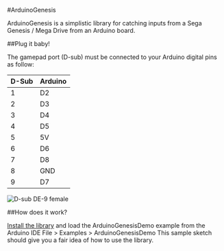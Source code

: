 #ArduinoGenesis

ArduinoGenesis is a simplistic library for catching inputs from a Sega Genesis / Mega Drive from an Arduino board.

##Plug it baby!

The gamepad port (D-sub) must be connected to your Arduino digital pins as follow:

D-Sub|Arduino
---|---
1|D2
2|D3
3|D4
4|D5
5|5V
6|D6
7|D8
8|GND
9|D7

![D-sub DE-9 female](http://upload.wikimedia.org/wikipedia/commons/thumb/3/3b/Numbered_DE9_female_Diagram.svg/200px-Numbered_DE9_female_Diagram.svg.png "D-sub DE-9 female")

##How does it work?

[Install the library](http://arduino.cc/en/Guide/Libraries) and load the ArduinoGenesisDemo example from the Arduino IDE File > Examples > ArduinoGenesisDemo
This sample sketch should give you a fair idea of how to use the library.
